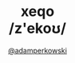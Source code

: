 <div align="center">

# xeqo<br>/z'ekoʊ/

[@adamperkowski](https://github.com/adamperkowski)

</div>
